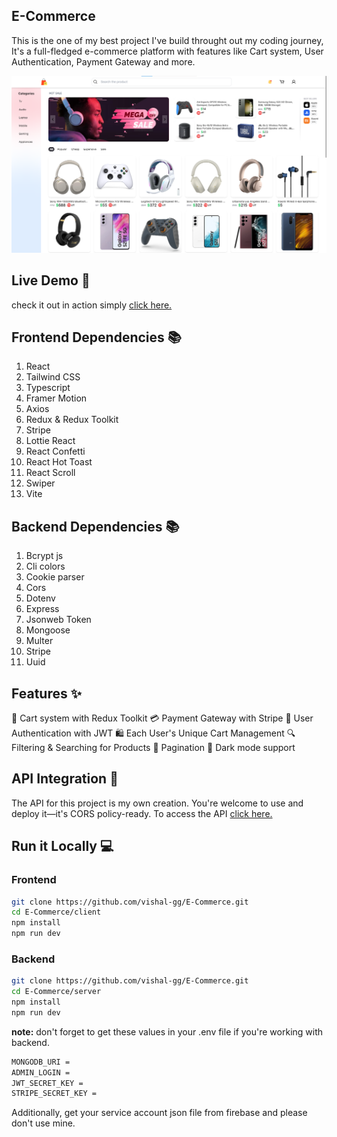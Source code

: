 ## E-Commerce
This is the one of my best project I've build throught out my coding journey, It's a full-fledged e-commerce platform with features like Cart system, User Authentication, Payment Gateway and more.

![screenshot](/client/public/assets/e-commerce.png)

## Live Demo 🚀
check it out in action simply [click here.](https://snapstore.vercel.app)

## Frontend Dependencies 📚
1. React
2. Tailwind CSS
3. Typescript
4. Framer Motion
5. Axios
6. Redux & Redux Toolkit
7. Stripe
8. Lottie React
9. React Confetti
10. React Hot Toast
11. React Scroll
12. Swiper
13. Vite

## Backend Dependencies 📚
1. Bcrypt js
2. Cli colors
3. Cookie parser
4. Cors
5. Dotenv
6. Express
7. Jsonweb Token
8. Mongoose
9. Multer
10. Stripe
11. Uuid

## Features ✨
🛒 Cart system with Redux Toolkit
💳 Payment Gateway with Stripe
🔐 User Authentication with JWT
🛍️ Each User's Unique Cart Management
🔍 Filtering & Searching for Products
📖 Pagination
🌙 Dark mode support

## API Integration 🔗
The API for this project is my own creation. You're welcome to use and deploy it—it's CORS policy-ready. To access the API [click here.](https://e-commerce-serverside.vercel.app/get)

## Run it Locally 💻
### Frontend 
```bash
git clone https://github.com/vishal-gg/E-Commerce.git
cd E-Commerce/client
npm install
npm run dev
```

### Backend
```bash
git clone https://github.com/vishal-gg/E-Commerce.git
cd E-Commerce/server
npm install
npm run dev
```

**note:** don't forget to get these values in your .env file if you're working with backend.
```bash
MONGODB_URI = 
ADMIN_LOGIN =
JWT_SECRET_KEY = 
STRIPE_SECRET_KEY =
```

Additionally, get your service account json file from firebase and please don't use mine.